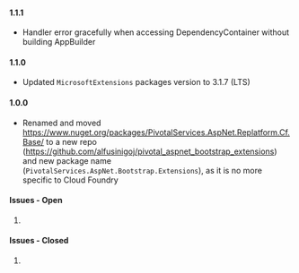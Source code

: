 #### 1.1.1
- Handler error gracefully when accessing DependencyContainer without building AppBuilder

#### 1.1.0
- Updated `MicrosoftExtensions` packages version to 3.1.7 (LTS)

#### 1.0.0
- Renamed and moved https://www.nuget.org/packages/PivotalServices.AspNet.Replatform.Cf.Base/ to a new repo (https://github.com/alfusinigoj/pivotal_aspnet_bootstrap_extensions) and new package name (`PivotalServices.AspNet.Bootstrap.Extensions`), as it is no more specific to Cloud Foundry

#### Issues - Open
1. 

#### Issues - Closed
1. 